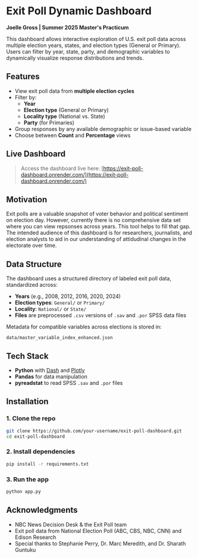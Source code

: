 # Exit Poll Dynamic Dashboard
**Joelle Gross | Summer 2025 Master's Practicum**

This dashboard allows interactive exploration of U.S. exit poll data across multiple election years, states, and election types (General or Primary). Users can filter by year, state, party, and demographic variables to dynamically visualize response distributions and trends.

## Features

- View exit poll data from **multiple election cycles**
- Filter by:
  - **Year**
  - **Election type** (General or Primary)
  - **Locality type** (National vs. State)
  - **Party** (for Primaries)
- Group responses by any available demographic or issue-based variable
- Choose between **Count** and **Percentage** views

## Live Dashboard

> Access the dashboard live here: [https://exit-poll-dashboard.onrender.com/](https://exit-poll-dashboard.onrender.com/)

## Motivation

Exit polls are a valuable snapshot of voter behavior and political sentiment on election day. However, currently there is no comprehensive data set where you can view repsonses across years. This tool helps to fill that gap. The intended audience of this dashboard is for researchers, journalists, and election analysts to aid in our understanding of attidudinal changes in the electorate over time.

## Data Structure

The dashboard uses a structured directory of labeled exit poll data, standardized across:

- **Years** (e.g., 2008, 2012, 2016, 2020, 2024)
- **Election types**: `General/` or `Primary/`
- **Locality**: `National/` or `State/`
- **Files** are preprocessed `.csv` versions of `.sav` and `.por` SPSS data files

Metadata for compatible variables across elections is stored in:
```
data/master_variable_index_enhanced.json
```

## Tech Stack

- **Python** with [Dash](https://dash.plotly.com/) and [Plotly](https://plotly.com/)
- **Pandas** for data manipulation
- **pyreadstat** to read SPSS `.sav` and `.por` files

## Installation

### 1. Clone the repo
```bash
git clone https://github.com/your-username/exit-poll-dashboard.git
cd exit-poll-dashboard
```

### 2. Install dependencies
```bash
pip install -r requirements.txt
```

### 3. Run the app
```bash
python app.py
```


## Acknowledgments

- NBC News Decision Desk & the Exit Poll team
- Exit poll data from National Election Poll (ABC, CBS, NBC, CNN) and Edison Research
- Special thanks to Stephanie Perry, Dr. Marc Meredith, and Dr. Sharath Guntuku

